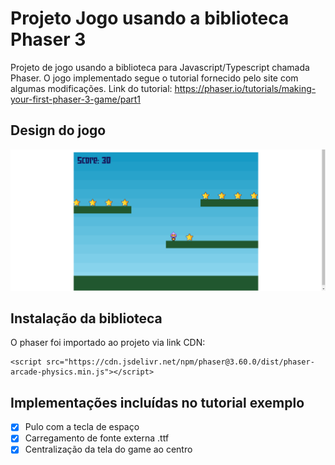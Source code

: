 # Projeto Jogo usando a biblioteca Phaser 3

Projeto de jogo usando a biblioteca para Javascript/Typescript chamada Phaser. O jogo implementado segue o tutorial fornecido pelo site com algumas modificações. Link do tutorial: https://phaser.io/tutorials/making-your-first-phaser-3-game/part1

## Design do jogo

![jogo](jogo.png)

## Instalação da biblioteca

O phaser foi importado ao projeto via link CDN:

```
<script src="https://cdn.jsdelivr.net/npm/phaser@3.60.0/dist/phaser-arcade-physics.min.js"></script>
```

## Implementações incluídas no tutorial exemplo

- [x] Pulo com a tecla de espaço
- [x] Carregamento de fonte externa .ttf
- [x] Centralização da tela do game ao centro
